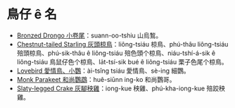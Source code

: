 # 鳥仔 ê 名

- [Bronzed Drongo 小卷尾](https://www.instagram.com/p/Cq8W9RuPR0-/)：suann-oo-tshiu 山烏鶖。
- [Chestnut-tailed Starling 灰頭椋鳥](https://www.instagram.com/p/Crsd8aBRAAl/)：liông-tsiáu 椋鳥、phú-thâu liông-tsiáu 殕頭椋鳥、phú-sik-thâu ê liông-tsiáu 殕色頭个椋鳥、niáu-tshí-á-sik ê liông-tsiáu 鳥鼠仔色个椋鳥、la̍t-tsí-sik bué ê liông-tsiáu 栗子色尾个椋鳥。
- [Lovebird 愛情鳥、小鸚](https://www.instagram.com/p/CrGa0aoxcIq/)：ài-tsîng tsiáu 愛情鳥、sè-ing 細鸚。
- [Monk Parakeet 和尚鸚鵡](https://www.instagram.com/p/CrJINUAROaM/)：huê-siūnn ing-ko 和尚鸚哥。
- [Slaty-legged Crake 灰腳秧雞](https://www.instagram.com/p/CnjSA1IvJ5u/)：iong-kue 秧雞、phú-kha-iong-kue 殕跤秧雞。
